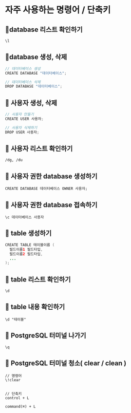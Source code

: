 # 자주 사용하는 명령어 / 단축키

## 📍database 리스트 확인하기
```
\l
```

## 📍database 생성, 삭제
```java
// 데이터베이스 생성
CREATE DATABASE "데이터베이스";

// 데이터베이스 삭제
DROP DATABASE "데이터베이스";
```

## 📍 사용자 생성, 삭제
```java
// 사용자 만들기
CREATE USER 사용자;

// 사용자 삭제하기
DROP USER 사용자;
``` 
## 📍 사용자 리스트 확인하기
```
/dg, /du
``` 
## 📍 사용자 권한 database 생성하기
```
CREATE DATABASE 데이터베이스 OWNER 사용자;
``` 
## 📍 사용자 권한 database 접속하기
```
\c 데이터베이스 사용자
``` 
## 📍 table 생성하기
```java
CREATE TABLE 테이블이름 (
  필드이름1 필드타입,
  필드이름2 필드타입,
  ...
);
``` 
## 📍 table 리스트 확인하기
```
\d
``` 
## 📍 table 내용 확인하기
```
\d "테이블"
``` 
## 📍 PostgreSQL 터미널 나가기
```
\q
``` 

## 📍 PostgreSQL 터미널 청소( clear / clean )
```
// 명령어
\!clear


// 단축키
control + L

command(⌘) + L
```
